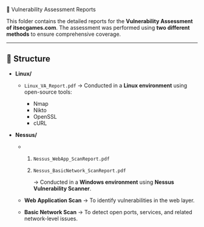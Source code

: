 📑 Vulnerability Assessment Reports

This folder contains the detailed reports for the **Vulnerability Assessment of itsecgames.com**.
The assessment was performed using **two different methods** to ensure comprehensive coverage.

---

## 📂 Structure

* **Linux/**

  * `Linux_VA_Report.pdf` → Conducted in a **Linux environment** using open-source tools:

    * Nmap
    * Nikto
    * OpenSSL
    * cURL

* **Nessus/**

  *   1) `Nessus_WebApp_ScanReport.pdf`
      2) `Nessus_BasicNetwork_ScanReport.pdf`

         → Conducted in a **Windows environment** using **Nessus Vulnerability Scanner**.

    * **Web Application Scan** → To identify vulnerabilities in the web layer.
    * **Basic Network Scan** → To detect open ports, services, and related network-level issues.
